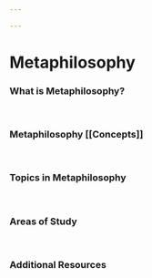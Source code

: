 ```yaml
---

---
```


# Metaphilosophy

### What is **Metaphilosophy**?

 

### **Metaphilosophy** [[Concepts]]

 

### Topics in **Metaphilosophy**

 

### Areas of Study

 

### Additional Resources
